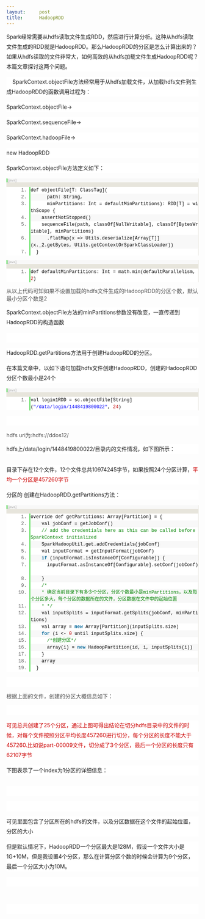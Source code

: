```yaml
---
layout:     post
title:      HadoopRDD
---
```

<div id="article_content" class="article_content clearfix csdn-tracking-statistics" data-pid="blog" data-mod="popu_307" data-dsm="post">
								            <link rel="stylesheet" href="https://csdnimg.cn/release/phoenix/template/css/ck_htmledit_views-f76675cdea.css">
						<div class="htmledit_views" id="content_views">
                
<p style="line-height:26px;background-color:rgb(255,255,255);">
Spark经常需要从hdfs读取文件生成RDD，然后进行计算分析。这种从hdfs读取文件生成的RDD就是HadoopRDD。那么HadoopRDD的分区是怎么计算出来的？如果从hdfs读取的文件非常大，如何高效的从hdfs加载文件生成HadoopRDD呢？本篇文章探讨这两个问题。</p>
<p style="line-height:26px;background-color:rgb(255,255,255);">
    SparkContext.objectFile方法经常用于从hdfs加载文件，从加载hdfs文件到生成HadoopRDD的函数调用过程为：</p>
<p style="line-height:26px;background-color:rgb(255,255,255);">
SparkContext.objectFile-&gt;<br></p>
<p style="line-height:26px;background-color:rgb(255,255,255);">
<span>SparkContext.</span>sequenceFile-&gt;</p>
<p style="line-height:26px;background-color:rgb(255,255,255);">
<span>SparkContext.</span>hadoopFile-&gt;</p>
<p style="line-height:26px;background-color:rgb(255,255,255);">
<span></span>new HadoopRDD</p>
<p style="line-height:26px;background-color:rgb(255,255,255);">
SparkContext.objectFile方法定义如下：</p>
<p style="line-height:26px;background-color:rgb(255,255,255);">
</p>
<div class="dp-highlighter bg_java" style="font-family:Consolas, 'Courier New', Courier, mono, serif;font-size:12px;background-color:rgb(231,229,220);color:rgb(79,79,79);">
<div class="bar">
<div class="tools" style="font-size:9px;line-height:normal;font-family:Verdana, Geneva, Arial, Helvetica, sans-serif;color:#C0C0C0;background-color:rgb(248,248,248);border-left:3px solid rgb(108,226,108);border-right:1px solid rgb(231,229,220);">
<strong>[java]</strong> <a href="http://blog.csdn.net/u012684933/article/details/50053095#" rel="nofollow" class="ViewSource" title="view plain" style="background-color:inherit;border:none;font-size:9px;display:inline-block;width:16px;text-indent:-2000px;">view
 plain</a><span class="tracking-ad"> <a href="http://blog.csdn.net/u012684933/article/details/50053095#" rel="nofollow" class="CopyToClipboard" title="copy" style="background-color:inherit;border:none;font-size:9px;display:inline-block;width:16px;text-indent:-2000px;">copy</a></span>
<div style="width:16px;z-index:99;">
</div>
<span class="tracking-ad"></span></div>
</div>
<ol start="1" class="dp-j" style="margin-left:0px;border-top:none;border-right:1px solid rgb(231,229,220);border-bottom:none;border-left:none;background-color:rgb(255,255,255);color:rgb(92,92,92);"><li class="alt" style="margin-left:40px;list-style-type:decimal;border-top:none;border-right:none;border-bottom:none;border-left:3px solid rgb(108,226,108);color:inherit;line-height:18px;list-style-position:outside !important;">
<span style="border:none;color:rgb(0,0,0);background-color:inherit;"><span style="border:none;background-color:inherit;">def objectFile[T: ClassTag](  </span></span></li><li style="margin-left:40px;list-style-type:decimal;border-top:none;border-right:none;border-bottom:none;border-left:3px solid rgb(108,226,108);background-color:rgb(248,248,248);line-height:18px;list-style-position:outside !important;">
<span style="border:none;color:rgb(0,0,0);background-color:inherit;">      path: String,  </span></li><li class="alt" style="margin-left:40px;list-style-type:decimal;border-top:none;border-right:none;border-bottom:none;border-left:3px solid rgb(108,226,108);color:inherit;line-height:18px;list-style-position:outside !important;">
<span style="border:none;color:rgb(0,0,0);background-color:inherit;">      minPartitions: Int = defaultMinPartitions): RDD[T] = withScope {  </span></li><li style="margin-left:40px;list-style-type:decimal;border-top:none;border-right:none;border-bottom:none;border-left:3px solid rgb(108,226,108);background-color:rgb(248,248,248);line-height:18px;list-style-position:outside !important;">
<span style="border:none;color:rgb(0,0,0);background-color:inherit;">    assertNotStopped()  </span></li><li class="alt" style="margin-left:40px;list-style-type:decimal;border-top:none;border-right:none;border-bottom:none;border-left:3px solid rgb(108,226,108);color:inherit;line-height:18px;list-style-position:outside !important;">
<span style="border:none;color:rgb(0,0,0);background-color:inherit;">    sequenceFile(path, classOf[NullWritable], classOf[BytesWritable], minPartitions)  </span></li><li style="margin-left:40px;list-style-type:decimal;border-top:none;border-right:none;border-bottom:none;border-left:3px solid rgb(108,226,108);background-color:rgb(248,248,248);line-height:18px;list-style-position:outside !important;">
<span style="border:none;color:rgb(0,0,0);background-color:inherit;">      .flatMap(x =&gt; Utils.deserialize[Array[T]](x._2.getBytes, Utils.getContextOrSparkClassLoader))  </span></li><li class="alt" style="margin-left:40px;list-style-type:decimal;border-top:none;border-right:none;border-bottom:none;border-left:3px solid rgb(108,226,108);color:inherit;line-height:18px;list-style-position:outside !important;">
<span style="border:none;color:rgb(0,0,0);background-color:inherit;">  }  </span></li></ol></div>
<div class="dp-highlighter bg_java" style="font-family:Consolas, 'Courier New', Courier, mono, serif;font-size:12px;background-color:rgb(231,229,220);color:rgb(79,79,79);">
<div class="bar">
<div class="tools" style="font-size:9px;line-height:normal;font-family:Verdana, Geneva, Arial, Helvetica, sans-serif;color:#C0C0C0;background-color:rgb(248,248,248);border-left:3px solid rgb(108,226,108);border-right:1px solid rgb(231,229,220);">
<strong>[java]</strong> <a href="http://blog.csdn.net/u012684933/article/details/50053095#" rel="nofollow" class="ViewSource" title="view plain" style="background-color:inherit;border:none;font-size:9px;display:inline-block;width:16px;text-indent:-2000px;">view
 plain</a><span class="tracking-ad"> <a href="http://blog.csdn.net/u012684933/article/details/50053095#" rel="nofollow" class="CopyToClipboard" title="copy" style="background-color:inherit;border:none;font-size:9px;display:inline-block;width:16px;text-indent:-2000px;">copy</a></span>
<div style="width:16px;z-index:99;">
</div>
<span class="tracking-ad"></span></div>
</div>
<ol start="1" class="dp-j" style="margin-left:0px;border-top:none;border-right:1px solid rgb(231,229,220);border-bottom:none;border-left:none;background-color:rgb(255,255,255);color:rgb(92,92,92);"><li class="alt" style="margin-left:40px;list-style-type:decimal;border-top:none;border-right:none;border-bottom:none;border-left:3px solid rgb(108,226,108);color:inherit;line-height:18px;list-style-position:outside !important;">
<span style="border:none;color:rgb(0,0,0);background-color:inherit;"><span style="border:none;background-color:inherit;">def defaultMinPartitions: Int = math.min(defaultParallelism, </span><span class="number" style="border:none;color:rgb(192,0,0);background-color:inherit;">2</span><span style="border:none;background-color:inherit;">)  </span></span></li></ol></div>
<span style="color:rgb(79,79,79);text-align:justify;background-color:rgb(255,255,255);">从以上代码可知如果不设置加载的hdfs文件生成的HadoopRDD的分区个数，默认最小分区个数是2</span>
<p style="line-height:26px;background-color:rgb(255,255,255);">
</p>
<p style="line-height:26px;background-color:rgb(255,255,255);">
SparkContext.objectFile方法的minPartitions参数没有改变，一直传递到HadoopRDD的构造函数<br></p>
<p style="line-height:26px;background-color:rgb(255,255,255);">
<br></p>
<p style="line-height:26px;background-color:rgb(255,255,255);">
HadoopRDD.getPartitions方法用于创建HadoopRDD的分区。</p>
<p style="line-height:26px;background-color:rgb(255,255,255);">
在本篇文章中，以如下语句加载hdfs文件创建HadoopRDD，创建的HadoopRDD分区个数最小是24个</p>
<p style="line-height:26px;background-color:rgb(255,255,255);">
</p>
<div class="dp-highlighter bg_java" style="font-family:Consolas, 'Courier New', Courier, mono, serif;font-size:12px;background-color:rgb(231,229,220);color:rgb(79,79,79);">
<div class="bar">
<div class="tools" style="font-size:9px;line-height:normal;font-family:Verdana, Geneva, Arial, Helvetica, sans-serif;color:#C0C0C0;background-color:rgb(248,248,248);border-left:3px solid rgb(108,226,108);border-right:1px solid rgb(231,229,220);">
<strong>[java]</strong> <a href="http://blog.csdn.net/u012684933/article/details/50053095#" rel="nofollow" class="ViewSource" title="view plain" style="background-color:inherit;border:none;font-size:9px;display:inline-block;width:16px;text-indent:-2000px;">view
 plain</a><span class="tracking-ad"> <a href="http://blog.csdn.net/u012684933/article/details/50053095#" rel="nofollow" class="CopyToClipboard" title="copy" style="background-color:inherit;border:none;font-size:9px;display:inline-block;width:16px;text-indent:-2000px;">copy</a></span>
<div style="width:16px;z-index:99;">
</div>
<span class="tracking-ad"></span></div>
</div>
<ol start="1" class="dp-j" style="margin-left:0px;border-top:none;border-right:1px solid rgb(231,229,220);border-bottom:none;border-left:none;background-color:rgb(255,255,255);color:rgb(92,92,92);"><li class="alt" style="margin-left:40px;list-style-type:decimal;border-top:none;border-right:none;border-bottom:none;border-left:3px solid rgb(108,226,108);color:inherit;line-height:18px;list-style-position:outside !important;">
<span style="border:none;color:rgb(0,0,0);background-color:inherit;"><span style="border:none;background-color:inherit;">val login1RDD = sc.objectFile[String](</span><span class="string" style="border:none;color:rgb(0,0,255);background-color:inherit;">"/data/login/1448419800022"</span><span style="border:none;background-color:inherit;">, </span><span class="number" style="border:none;color:rgb(192,0,0);background-color:inherit;">24</span><span style="border:none;background-color:inherit;">)  </span></span></li></ol></div>
<p style="line-height:26px;background-color:rgb(255,255,255);">
</p>
<p style="line-height:26px;background-color:rgb(255,255,255);">
<br></p>
<span style="color:rgb(79,79,79);text-align:justify;background-color:rgb(255,255,255);">hdfs uri为:hdfs://ddos12/</span>
<p style="line-height:26px;background-color:rgb(255,255,255);">
hdfs上/data/login/1448419800022/目录内的文件情况，如下图所示：</p>
<p style="line-height:26px;background-color:rgb(255,255,255);">
<img src="https://img-blog.csdn.net/20151126113101189?watermark/2/text/aHR0cDovL2Jsb2cuY3Nkbi5uZXQv/font/5a6L5L2T/fontsize/400/fill/I0JBQkFCMA==/dissolve/70/gravity/Center" alt="" style="border:0px;margin-left:0px;"><br></p>
<p style="line-height:26px;background-color:rgb(255,255,255);">
目录下存在12个文件，12个文件总共10974245字节，如果按照24个分区计算，<span style="font-weight:700;"><span style="font-weight:400;color:rgb(204,0,0);">平均一个分区是457260字节</span></span></p>
<p style="line-height:26px;background-color:rgb(255,255,255);">
分区的 创建在HadoopRDD.getPartitions方法：</p>
<p style="line-height:26px;background-color:rgb(255,255,255);">
</p>
<div class="dp-highlighter bg_java" style="font-family:Consolas, 'Courier New', Courier, mono, serif;font-size:12px;background-color:rgb(231,229,220);color:rgb(79,79,79);">
<div class="bar">
<div class="tools" style="font-size:9px;line-height:normal;font-family:Verdana, Geneva, Arial, Helvetica, sans-serif;color:#C0C0C0;background-color:rgb(248,248,248);border-left:3px solid rgb(108,226,108);border-right:1px solid rgb(231,229,220);">
<strong>[java]</strong> <a href="http://blog.csdn.net/u012684933/article/details/50053095#" rel="nofollow" class="ViewSource" title="view plain" style="background-color:inherit;border:none;font-size:9px;display:inline-block;width:16px;text-indent:-2000px;">view
 plain</a><span class="tracking-ad"> <a href="http://blog.csdn.net/u012684933/article/details/50053095#" rel="nofollow" class="CopyToClipboard" title="copy" style="background-color:inherit;border:none;font-size:9px;display:inline-block;width:16px;text-indent:-2000px;">copy</a></span>
<div style="width:16px;z-index:99;">
</div>
<span class="tracking-ad"></span></div>
</div>
<ol start="1" class="dp-j" style="margin-left:0px;border-top:none;border-right:1px solid rgb(231,229,220);border-bottom:none;border-left:none;background-color:rgb(255,255,255);color:rgb(92,92,92);"><li class="alt" style="margin-left:40px;list-style-type:decimal;border-top:none;border-right:none;border-bottom:none;border-left:3px solid rgb(108,226,108);color:inherit;line-height:18px;list-style-position:outside !important;">
<span style="border:none;color:rgb(0,0,0);background-color:inherit;"><span style="border:none;background-color:inherit;">override def getPartitions: Array[Partition] = {  </span></span></li><li style="margin-left:40px;list-style-type:decimal;border-top:none;border-right:none;border-bottom:none;border-left:3px solid rgb(108,226,108);background-color:rgb(248,248,248);line-height:18px;list-style-position:outside !important;">
<span style="border:none;color:rgb(0,0,0);background-color:inherit;">    val jobConf = getJobConf()  </span></li><li class="alt" style="margin-left:40px;list-style-type:decimal;border-top:none;border-right:none;border-bottom:none;border-left:3px solid rgb(108,226,108);color:inherit;line-height:18px;list-style-position:outside !important;">
<span style="border:none;color:rgb(0,0,0);background-color:inherit;">    <span class="comment" style="border:none;color:rgb(0,130,0);background-color:inherit;">// add the credentials here as this can be called before SparkContext initialized</span><span style="border:none;background-color:inherit;">  </span></span></li><li style="margin-left:40px;list-style-type:decimal;border-top:none;border-right:none;border-bottom:none;border-left:3px solid rgb(108,226,108);background-color:rgb(248,248,248);line-height:18px;list-style-position:outside !important;">
<span style="border:none;color:rgb(0,0,0);background-color:inherit;">    SparkHadoopUtil.get.addCredentials(jobConf)  </span></li><li class="alt" style="margin-left:40px;list-style-type:decimal;border-top:none;border-right:none;border-bottom:none;border-left:3px solid rgb(108,226,108);color:inherit;line-height:18px;list-style-position:outside !important;">
<span style="border:none;color:rgb(0,0,0);background-color:inherit;">    val inputFormat = getInputFormat(jobConf)  </span></li><li style="margin-left:40px;list-style-type:decimal;border-top:none;border-right:none;border-bottom:none;border-left:3px solid rgb(108,226,108);background-color:rgb(248,248,248);line-height:18px;list-style-position:outside !important;">
<span style="border:none;color:rgb(0,0,0);background-color:inherit;">    <span class="keyword" style="font-weight:700;background-color:inherit;color:rgb(0,102,153);border:none;">if</span><span style="border:none;background-color:inherit;"> (inputFormat.isInstanceOf[Configurable]) {  </span></span></li><li class="alt" style="margin-left:40px;list-style-type:decimal;border-top:none;border-right:none;border-bottom:none;border-left:3px solid rgb(108,226,108);color:inherit;line-height:18px;list-style-position:outside !important;">
<span style="border:none;color:rgb(0,0,0);background-color:inherit;">      inputFormat.asInstanceOf[Configurable].setConf(jobConf)  </span></li><li style="margin-left:40px;list-style-type:decimal;border-top:none;border-right:none;border-bottom:none;border-left:3px solid rgb(108,226,108);background-color:rgb(248,248,248);line-height:18px;list-style-position:outside !important;">
<span style="border:none;color:rgb(0,0,0);background-color:inherit;">    }  </span></li><li class="alt" style="margin-left:40px;list-style-type:decimal;border-top:none;border-right:none;border-bottom:none;border-left:3px solid rgb(108,226,108);color:inherit;line-height:18px;list-style-position:outside !important;">
<span style="border:none;color:rgb(0,0,0);background-color:inherit;">    <span class="comment" style="border:none;color:rgb(0,130,0);background-color:inherit;">/*</span> </span></li><li style="margin-left:40px;list-style-type:decimal;border-top:none;border-right:none;border-bottom:none;border-left:3px solid rgb(108,226,108);background-color:rgb(248,248,248);line-height:18px;list-style-position:outside !important;">
<span style="border:none;color:rgb(0,0,0);background-color:inherit;"><span class="comment" style="border:none;color:rgb(0,130,0);background-color:inherit;">    * 确定当前目录下有多少个分区，分区个数最小是minPartitions，以及每个分区多大，每个分区的数据所在的文件，分区数据在文件中的起始位置</span> </span></li><li class="alt" style="margin-left:40px;list-style-type:decimal;border-top:none;border-right:none;border-bottom:none;border-left:3px solid rgb(108,226,108);color:inherit;line-height:18px;list-style-position:outside !important;">
<span style="border:none;color:rgb(0,0,0);background-color:inherit;"><span class="comment" style="border:none;color:rgb(0,130,0);background-color:inherit;">    * */</span><span style="border:none;background-color:inherit;">  </span></span></li><li style="margin-left:40px;list-style-type:decimal;border-top:none;border-right:none;border-bottom:none;border-left:3px solid rgb(108,226,108);background-color:rgb(248,248,248);line-height:18px;list-style-position:outside !important;">
<span style="border:none;color:rgb(0,0,0);background-color:inherit;">    val inputSplits = inputFormat.getSplits(jobConf, minPartitions)  </span></li><li class="alt" style="margin-left:40px;list-style-type:decimal;border-top:none;border-right:none;border-bottom:none;border-left:3px solid rgb(108,226,108);color:inherit;line-height:18px;list-style-position:outside !important;">
<span style="border:none;color:rgb(0,0,0);background-color:inherit;">    val array = <span class="keyword" style="font-weight:700;background-color:inherit;color:rgb(0,102,153);border:none;">new</span><span style="border:none;background-color:inherit;"> Array[Partition](inputSplits.size)  </span></span></li><li style="margin-left:40px;list-style-type:decimal;border-top:none;border-right:none;border-bottom:none;border-left:3px solid rgb(108,226,108);background-color:rgb(248,248,248);line-height:18px;list-style-position:outside !important;">
<span style="border:none;color:rgb(0,0,0);background-color:inherit;">    <span class="keyword" style="font-weight:700;background-color:inherit;color:rgb(0,102,153);border:none;">for</span><span style="border:none;background-color:inherit;"> (i &lt;- </span><span class="number" style="border:none;color:rgb(192,0,0);background-color:inherit;">0</span><span style="border:none;background-color:inherit;"> until inputSplits.size) {  </span></span></li><li class="alt" style="margin-left:40px;list-style-type:decimal;border-top:none;border-right:none;border-bottom:none;border-left:3px solid rgb(108,226,108);color:inherit;line-height:18px;list-style-position:outside !important;">
<span style="border:none;color:rgb(0,0,0);background-color:inherit;">      <span class="comment" style="border:none;color:rgb(0,130,0);background-color:inherit;">/*创建分区*/</span><span style="border:none;background-color:inherit;">  </span></span></li><li style="margin-left:40px;list-style-type:decimal;border-top:none;border-right:none;border-bottom:none;border-left:3px solid rgb(108,226,108);background-color:rgb(248,248,248);line-height:18px;list-style-position:outside !important;">
<span style="border:none;color:rgb(0,0,0);background-color:inherit;">      array(i) = <span class="keyword" style="font-weight:700;background-color:inherit;color:rgb(0,102,153);border:none;">new</span><span style="border:none;background-color:inherit;"> HadoopPartition(id, i, inputSplits(i))  </span></span></li><li class="alt" style="margin-left:40px;list-style-type:decimal;border-top:none;border-right:none;border-bottom:none;border-left:3px solid rgb(108,226,108);color:inherit;line-height:18px;list-style-position:outside !important;">
<span style="border:none;color:rgb(0,0,0);background-color:inherit;">    }  </span></li><li style="margin-left:40px;list-style-type:decimal;border-top:none;border-right:none;border-bottom:none;border-left:3px solid rgb(108,226,108);background-color:rgb(248,248,248);line-height:18px;list-style-position:outside !important;">
<span style="border:none;color:rgb(0,0,0);background-color:inherit;">    array  </span></li><li class="alt" style="margin-left:40px;list-style-type:decimal;border-top:none;border-right:none;border-bottom:none;border-left:3px solid rgb(108,226,108);color:inherit;line-height:18px;list-style-position:outside !important;">
<span style="border:none;color:rgb(0,0,0);background-color:inherit;">  }  </span></li></ol></div>
<p style="line-height:26px;background-color:rgb(255,255,255);">
</p>
<p style="line-height:26px;background-color:rgb(255,255,255);">
<br></p>
<span style="color:rgb(79,79,79);text-align:justify;background-color:rgb(255,255,255);">根据上面的文件，创建的分区大概信息如下：</span>
<p style="line-height:26px;background-color:rgb(255,255,255);">
<img src="https://img-blog.csdn.net/20151126140212893?watermark/2/text/aHR0cDovL2Jsb2cuY3Nkbi5uZXQv/font/5a6L5L2T/fontsize/400/fill/I0JBQkFCMA==/dissolve/70/gravity/Center" alt="" style="border:0px;margin-left:0px;"><br><br></p>
<p style="line-height:26px;background-color:rgb(255,255,255);">
<span><span style="color:rgb(204,0,0);">可见总共创建了25个分区，通过上图可得出结论在切分hdfs目录中的文件的时候，对每个文件按照分区平均长度457260进行切分，每个分区的长度不能大于457260.比如说part-00009文件，切分成了3个分区，最后一个分区的长度只有62107字节</span></span></p>
<p style="line-height:26px;background-color:rgb(255,255,255);">
下图表示了一个index为1分区的详细信息：</p>
<p style="line-height:26px;background-color:rgb(255,255,255);">
<img src="https://img-blog.csdn.net/20151126141008216?watermark/2/text/aHR0cDovL2Jsb2cuY3Nkbi5uZXQv/font/5a6L5L2T/fontsize/400/fill/I0JBQkFCMA==/dissolve/70/gravity/Center" alt="" style="border:0px;margin-left:0px;"><br></p>
<p style="line-height:26px;background-color:rgb(255,255,255);">
<br></p>
<p style="line-height:26px;background-color:rgb(255,255,255);">
<br></p>
<p style="line-height:26px;background-color:rgb(255,255,255);">
</p>
<p style="line-height:26px;background-color:rgb(255,255,255);">
可见里面包含了分区所在的hdfs的文件，以及分区数据在这个文件的起始位置，分区的大小</p>
<p style="line-height:26px;background-color:rgb(255,255,255);">
但是默认情况下，HadoopRDD一个分区最大是128M，假设一个文件大小是1G+10M，但是我设置4个分区，那么在计算分区个数的时候会计算为9个分区，最后一个分区大小为10M。</p>
<p style="line-height:26px;background-color:rgb(255,255,255);">
<br></p>
<br><p style="line-height:26px;background-color:rgb(255,255,255);">
<br></p>
<div><br></div>
            </div>
                </div>